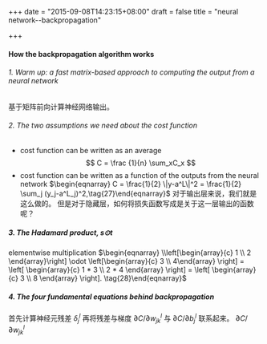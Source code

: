 +++
date = "2015-09-08T14:23:15+08:00"
draft = false
title = "neural network--backpropagation"

+++

#### How the backpropagation algorithm works

###### 1. Warm up: a fast matrix-based approach to computing the output from a neural network
基于矩阵前向计算神经网络输出。

###### 2. The two assumptions we need about the cost function
* cost function can be written as an average
$$ C = \frac {1}{n} \sum_xC_x $$
* cost function can be written as a function of the outputs from the neural network
$\begin{eqnarray} C = \frac{1}{2} \|y-a^L\|^2 = \frac{1}{2} \sum_j (y_j-a^L_j)^2,\tag{27}\end{eqnarray}$
对于输出层来说，我们就是这么做的。
但是对于隐藏层，如何将损失函数写成是关于这一层输出的函数呢？

##### 3. The Hadamard product, s⊙t
elementwise multiplication
$\begin{eqnarray}
\\left[\begin{array}{c} 1 \\ 2 \end{array}\right] 
  \odot \left[\begin{array}{c} 3 \\ 4\end{array} \right]
= \left[ \begin{array}{c} 1 * 3 \\ 2 * 4 \end{array} \right]
= \left[ \begin{array}{c} 3 \\ 8 \end{array} \right].
\tag{28}\end{eqnarray}$

##### 4. The four fundamental equations behind backpropagation

首先计算神经元残差 $\delta^l_j$
再将残差与梯度 $\partial C/ \partial w^l_{jk}$ 与 $\partial C/ \partial b^l_j$ 联系起来。
$\partial C/ \partial w^l_{jk}$